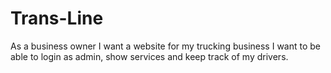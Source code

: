 # Trans-Line

As a business owner
I want a website for my trucking business
I want to be able to login as admin, show services and keep track of my drivers.

